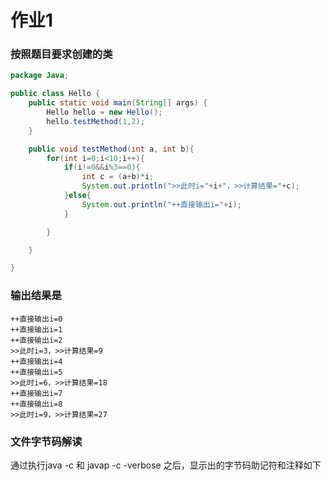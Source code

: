 # 作业1

### 按照题目要求创建的类
```java
package Java;

public class Hello {
    public static void main(String[] args) {
        Hello hello = new Hello();
        hello.testMethod(1,2);
    }

    public void testMethod(int a, int b){
        for(int i=0;i<10;i++){
            if(i!=0&&i%3==0){
                int c = (a+b)*i;
                System.out.println(">>此时i="+i+"，>>计算结果="+c);
            }else{
                System.out.println("++直接输出i="+i);
            }

        }

    }

}
```
### 输出结果是
```text
++直接输出i=0
++直接输出i=1
++直接输出i=2
>>此时i=3，>>计算结果=9
++直接输出i=4
++直接输出i=5
>>此时i=6，>>计算结果=18
++直接输出i=7
++直接输出i=8
>>此时i=9，>>计算结果=27
```
### 文件字节码解读
通过执行java -c 和 javap -c -verbose 之后，显示出的字节码助记符和注释如下


